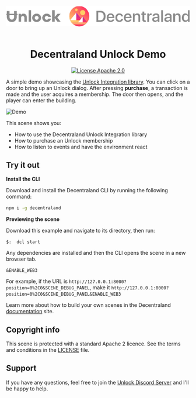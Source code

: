 <div align="center">
  <img src="https://github.com/thehen/decentraland-unlock-integration/blob/readme/docs/img/logo.png?raw=true"><br><br>
  <h1>
    Decentraland Unlock Demo
  </h1>

<p align="center">
  <a href="https://badge.fury.io/js/%40thehen%2Fdecentraland-unlock-integration"><img src="https://img.shields.io/badge/License-Apache%202.0-blue.svg" alt="License Apache 2.0" height="18"></a>
</p>

</div>

A simple demo showcasing the [Unlock Integration library](https://github.com/thehen/decentraland-unlock-integration). You can click on a door to bring up an Unlock dialog. After pressing **purchase**, a transaction is made and the user acquires a membership. The door then opens, and the player can enter the building.

![Demo](https://github.com/thehen/unlock-decentraland-demo/blob/readme/docs/img/demo.gif?raw=true)

This scene shows you:

- How to use the Decentraland Unlock Integration library
- How to purchase an Unlock membership
- How to listen to events and have the environment react


## Try it out

**Install the CLI**

Download and install the Decentraland CLI by running the following command:

```bash
npm i -g decentraland
```

**Previewing the scene**

Download this example and navigate to its directory, then run:

```
$:  dcl start
```

Any dependencies are installed and then the CLI opens the scene in a new browser tab.

```
&ENABLE_WEB3
```

For example, if the URL is `http://127.0.0.1:8000?position=0%2C0&SCENE_DEBUG_PANEL`, make it `http://127.0.0.1:8000?position=0%2C0&SCENE_DEBUG_PANEL&ENABLE_WEB3`

Learn more about how to build your own scenes in the Decentraland [documentation](https://docs.decentraland.org/) site.

## Copyright info

This scene is protected with a standard Apache 2 licence. See the terms and conditions in the [LICENSE](/LICENSE) file.

## Support

If you have any questions, feel free to join the [Unlock Discord Server](https://docs.unlock-protocol.com/creators/plugins-and-integrations/discord) and I'll be happy to help.
